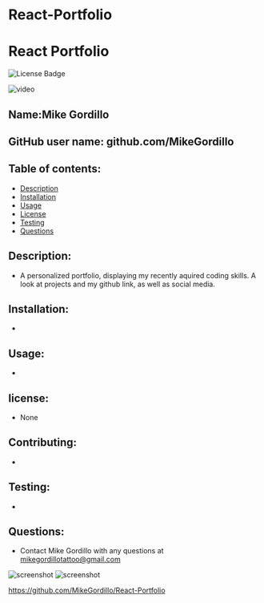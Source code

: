 # React-Portfolio

# React Portfolio
![License Badge](https://img.shields.io/static/v1?label=License&message=None&color=blue)

![video](.src/assets/img/portfolio.gif)

        
## Name:Mike Gordillo
## GitHub user name: github.com/MikeGordillo

## Table of contents:  
* [Description](#description)
* [Installation](#Installation)
* [Usage](#usage)
* [License](#license)
* [Testing](#testing)
* [Questions](#questions)
        
## Description:
* A personalized portfolio, displaying my recently aquired coding skills. A look at projects and my github link, as well as social media.
## Installation:
* 
## Usage:
* 
## license:
* None
        
## Contributing:
* 
## Testing:
* 
## Questions:
* Contact Mike Gordillo with any questions at mikegordillotattoo@gmail.com

![screenshot](.src/assets/img/portfolio2.png)
![screenshot](.src/assets/img/portfolio3.png)


https://github.com/MikeGordillo/React-Portfolio

